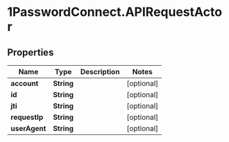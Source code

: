 # 1PasswordConnect.APIRequestActor

## Properties

Name | Type | Description | Notes
------------ | ------------- | ------------- | -------------
**account** | **String** |  | [optional] 
**id** | **String** |  | [optional] 
**jti** | **String** |  | [optional] 
**requestIp** | **String** |  | [optional] 
**userAgent** | **String** |  | [optional] 


